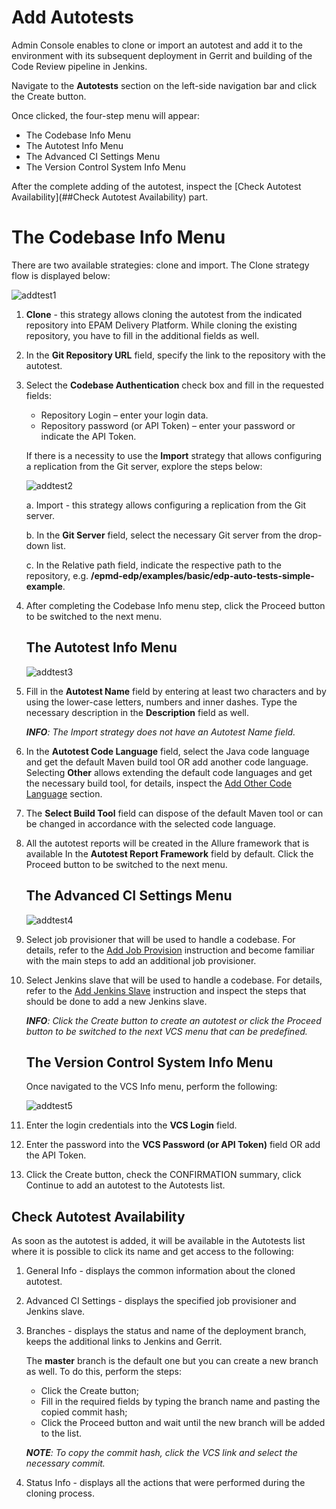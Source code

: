 # Add Autotests

Admin Console enables to clone or import an autotest and add it to the environment with its subsequent deployment in Gerrit and building of the Code Review pipeline in Jenkins. 

Navigate to the **Autotests** section on the left-side navigation bar and click the Create button.

Once clicked, the four-step menu will appear:

* The Codebase Info Menu 
* The Autotest Info Menu
* The Advanced CI Settings Menu
* The Version Control System Info Menu

After the complete adding of the autotest, inspect the [Check Autotest Availability](##Check Autotest Availability) part.

# The Codebase Info Menu 

There are two available strategies: clone and import. The Clone strategy flow is displayed below:

![addtest1](../readme-resource/addtest1.png "addtest1")

1. **Clone** - this strategy allows cloning the autotest from the indicated repository into EPAM Delivery Platform. While cloning the existing repository, you have to fill in the additional fields as well.
2. In the **Git Repository URL** field, specify the link to the repository with the autotest.
3. Select the **Codebase Authentication** check box and fill in the requested fields:
    - Repository Login – enter your login data.
    - Repository password (or API Token) – enter your password or indicate the API Token.

    If there is a necessity to use the **Import** strategy that allows configuring a replication from the Git server, explore the steps below:

    ![addtest2](../readme-resource/addtest2.png "addtest2")

    a. Import - this strategy allows configuring a replication from the Git server.

    b. In the **Git Server** field, select the necessary Git server from the drop-down list.

    c. In the Relative path field, indicate the respective path to the repository, e.g. **/epmd-edp/examples/basic/edp-auto-tests-simple-example**.

4. After completing the Codebase Info menu step, click the Proceed button to be switched to the next menu.

    ## The Autotest Info Menu

    ![addtest3](../readme-resource/addtest3.png "addtest3")
 
5. Fill in the **Autotest Name** field by entering at least two characters and by using the lower-case letters, numbers and inner dashes. Type the necessary description in the **Description** field as well.

    _**INFO**: The Import strategy does not have an Autotest Name field._

6. In the **Autotest Code Language** field, select the Java code language and get the default Maven build tool OR add another code language. Selecting **Other** allows extending the default code languages and get the necessary build tool, for details, inspect the [Add Other Code Language](add_other_code_language.md) section.

7. The **Select Build Tool** field can dispose of the default Maven tool or can be changed in accordance with the selected code language.

8. All the autotest reports will be created in the Allure framework that is available In the **Autotest Report Framework** field by default. Click the Proceed button to be switched to the next menu.

    ## The Advanced CI Settings Menu

    ![addtest4](../readme-resource/addtest4.png "addtest4")

9. Select job provisioner that will be used to handle a codebase. For details, refer to the [Add Job Provision](https://github.com/epmd-edp/jenkins-operator/blob/master/documentation/add-job-provision.md#add-job-provision) instruction and become familiar with the main steps to add an additional job provisioner.

10. Select Jenkins slave that will be used to handle a codebase. For details, refer to the [Add Jenkins Slave](https://github.com/epmd-edp/jenkins-operator/blob/master/documentation/add-jenkins-slave.md#add-jenkins-slave) instruction and inspect the steps that should be done to add a new Jenkins slave.

    _**INFO**: Click the Create button to create an autotest or click the Proceed button to be switched to the next VCS menu that can be predefined._ 

    ## The Version Control System Info Menu

    Once navigated to the VCS Info menu, perform the following:
    
    ![addtest5](../readme-resource/addtest5.png "addtest5")

11. Enter the login credentials into the **VCS Login** field.

12. Enter the password into the **VCS Password (or API Token)** field OR add the API Token.

13. Click the Create button, check the CONFIRMATION summary, click Continue to add an autotest to the Autotests list. 

## Check Autotest Availability

As soon as the autotest is added, it will be available in the Autotests list where it is possible to click its name and get access to the following:  

1. General Info - displays the common information about the cloned autotest.
2. Advanced CI Settings - displays the specified job provisioner and Jenkins slave.
3. Branches - displays the status and name of the deployment branch, keeps the additional links to Jenkins and Gerrit.

    The **master** branch is the default one but you can create a new branch as well. To do this, perform the steps:
    - Click the Create button;
    - Fill in the required fields by typing the branch name and pasting the copied commit hash;
    - Click the Proceed button and wait until the new branch will be added to the list.

    _**NOTE**: To copy the commit hash, click the VCS link and select the necessary commit._
4. Status Info - displays all the actions that were performed during the cloning process.